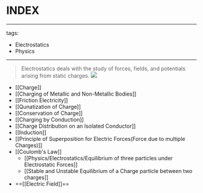 # INDEX
---
tags:
- Electrostatics
- Physics
---
>Electrostatics deals with the study of forces, fields, and potentials arising from static charges.
![](https://i.imgur.com/OeCR23S.png)
- [[Charge]]
- [[Charging of Metallic and Non-Metallic Bodies]]
- [[Friction Electricity]]
- [[Qunatization of Charge]]
- [[Conservation of Charge]]
- [[Charging by Conduction]]
- [[Charge Distribution on an Isolated Conductor]]
- [[Induction]]
- [[Principle of Superposition for Electric Forces(Force due to multiple Charges)]]
- [[Coulomb's Law]] 
	- [[Physics/Electrostatics/Equilibrium of three particles under Electrostatic Forces]]
	- [[Stable and Unstable Equilibrium of a Charge particle between two charges]]
- ==[[Electric Field]]==